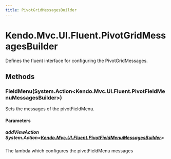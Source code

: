 ```yaml
---
title: PivotGridMessagesBuilder
---
```


# Kendo.Mvc.UI.Fluent.PivotGridMessagesBuilder
Defines the fluent interface for configuring the PivotGridMessages.




## Methods


### FieldMenu(System.Action\<Kendo.Mvc.UI.Fluent.PivotFieldMenuMessagesBuilder\>)
Sets the messages of the pivotFieldMenu.


#### Parameters

##### addViewAction System.Action<[Kendo.Mvc.UI.Fluent.PivotFieldMenuMessagesBuilder](/api/aspnet-mvc/Kendo.Mvc.UI.Fluent/PivotFieldMenuMessagesBuilder)>
The lambda which configures the pivotFieldMenu messages






